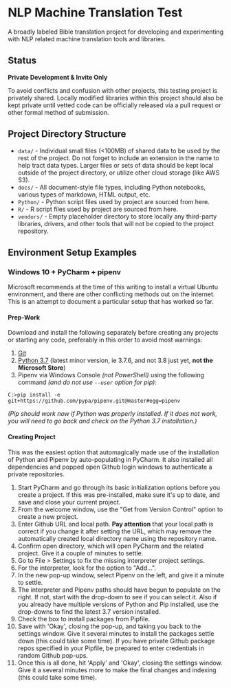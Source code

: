 # NLP Machine Translation Test

A broadly labeled Bible translation project for developing and experimenting
with NLP related machine translation tools and libraries.

## Status

**Private Development & Invite Only**

To avoid conflicts and confusion with other projects, this testing project is
privately shared.  Locally modified libraries within this project should also
be kept private until vetted code can be officially released via a pull request
or other formal method of submission.

## Project Directory Structure

* `data/` - Individual small files (<100MB) of shared data to be used by the
rest of the project.  Do not forget to include an extension in the name to help
tract data types. Larger files or sets of data should be kept local outside of
the project directory, or utilize other cloud storage (like AWS S3). 
* `docs/` - All document-style file types, including Python notebooks, various
types of markdown, HTML output, etc.
* `Python/` - Python script files used by project are sourced from here.
* `R/` - R script files used by project are sourced from here.
* `vendors/` - Empty placeholder directory to store locally any third-party
libraries, drivers, and other tools that will not be copied to the project
repository.

## Environment Setup Examples

### Windows 10 + PyCharm + pipenv

Microsoft recommends at the time of this writing to install a virtual Ubuntu
environment, and there are other conflicting methods out on the internet. This
is an attempt to document a particular setup that has worked so far.

#### Prep-Work

Download and install the following separately before creating any projects or
starting any code, preferably in this order to avoid most warnings:

1. [Git](https://git-scm.com/downloads)
1. [Python 3.7](https://www.python.org/downloads/) (latest minor version, ie 3.7.6, and not 3.8 just yet, **not the
Microsoft Store**)
1. Pipenv via Windows Console _(not PowerShell)_ using the following command
_(and do not use `--user` option for pip)_:

```
C:>pip install -e git+https://github.com/pypa/pipenv.git@master#egg=pipenv
```

_(Pip should work now if Python was properly installed.  If it does not work,
you will need to go back and check on the Python 3.7 installation.)_

#### Creating Project

This was the easiest option that automagically made use of the installation of
Python and Pipenv by auto-populating in PyCharm.  It also installed all
dependencies and popped open Github login windows to authenticate a private
repositories.

1. Start PyCharm and go through its basic initialization options before you
create a project.  If this was pre-installed, make sure it's up to date, and
save and close your current project.
1. From the welcome window, use the "Get from Version Control" option to
create a new project.
1. Enter Github URL and local path.  **Pay attention** that your local path is
correct if you change it after setting the URL, which may remove the
automatically created local directory name using the repository name.
1. Confirm open directory, which will open PyCharm and the related project.
Give it a couple of minutes to settle.
1. Go to File > Settings to fix the missing interpreter project settings.
1. For the interpreter, look for the option to "Add...".
1. In the new pop-up window, select Pipenv on the left, and give it a minute to
settle.
1. The interpreter and Pipenv paths should have begun to populate on the right.
If not, start with the drop-down to see if you can select it.  Also if you already
have multiple versions of Python and Pip installed, use the drop-downs to find
the latest 3.7 version installed.
1. Check the box to install packages from Pipfile.
1. Save with 'Okay', closing the pop-up, and taking you back to the settings
window.  Give it several minutes to install the packages settle down (this could
take some time).  If you have private Github package repos specified in your
Pipfile, be prepared to enter credentials in random Github pop-ups.
1. Once this is all done, hit 'Apply' and 'Okay', closing the settings window.
Give it a several minutes more to make the final changes and indexing (this
could take some time).
